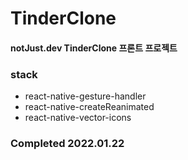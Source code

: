 # TinderClone

#### notJust.dev TinderClone 프론트 프로젝트

### stack

- react-native-gesture-handler
- react-native-createReanimated
- react-native-vector-icons

### Completed 2022.01.22
